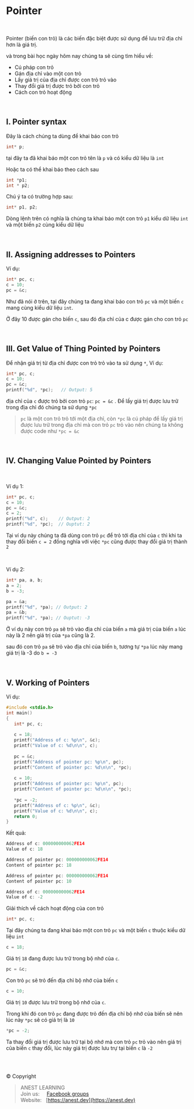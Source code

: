 # Pointer

<br />

Pointer (biến con trỏ) là các biến đặc biệt được sử dụng để lưu trữ địa chỉ hơn là giá trị.

và trong bài học ngày hôm nay chúng ta sẽ cùng tìm hiểu về:

- Cú pháp con trỏ
- Gán địa chỉ vào một con trỏ
- Lấy giá trị của địa chỉ được con trỏ trỏ vào
- Thay đổi giá trị được trỏ bởi con trỏ
- Cách con trỏ hoạt động


<br />

## I. Pointer syntax

Đây là cách chúng ta dùng để khai báo con trỏ

```c
int* p;
```

tại đây ta đã khai báo một con trỏ tên là `p` và có kiểu dữ liệu là `int`

Hoặc ta có thể khai báo theo cách sau

```c
int *p1;
int * p2;
```

Chú ý ta có trường hợp sau:

```c
int* p1, p2;
```

Dòng lệnh trên có nghĩa là chúng ta khai báo một con trỏ `p1` kiểu dữ liệu `int` và một biến `p2` cùng kiểu dữ liệu

<br />

## II. Assigning addresses to Pointers

Ví dụ: 

```c
int* pc, c;
c = 10;
pc = &c;
```

Như đã nói ở trên, tại đây chúng ta đang khai báo con trỏ `pc` và một biến `c` mang cùng kiểu dữ liệu `int`.

Ở đây 10 được gán cho biến `c`, sau đó địa chỉ của c được gán cho con trỏ `pc`

<br />

## III. Get Value of Thing Pointed by Pointers

Để nhận giá trị từ địa chỉ được con trỏ trỏ vào ta sử dụng `*`, Ví dụ:

```c
int* pc, c;
c = 10;
pc = &c;
printf("%d", *pc);   // Output: 5   
```

địa chỉ của `c` được trỏ bởi con trỏ `pc`:  `pc = &c` . Để lấy giá trị được lưu trữ trong địa chỉ đó chúng ta sử dụng `*pc`

> `pc` là một con trỏ trỏ tới một địa chỉ, còn `*pc` là cú pháp để lấy giá trị được lưu trữ trong địa chỉ mà con trỏ `pc` trỏ vào nên chúng ta không được code như `*pc = &c`

<br />

## IV. Changing Value Pointed by Pointers 

<br/>

Ví dụ 1: 

```c
int* pc, c;
c = 10;
pc = &c;
c = 2;
printf("%d", c);    // Output: 2
printf("%d", *pc);  // Ouptut: 2
```

Tại ví dụ này chúng ta đã dùng con trỏ `pc` để trỏ tới địa chỉ của `c` thì khi ta thay đổi biến `c = 2` đồng nghĩa với việc `*pc` cũng được thay đổi giá trị thành `2`

<br/>

Ví dụ 2:

```c
int* pa, a, b;
a = 2;
b = -3;

pa = &a;
printf("%d", *pa); // Output: 2
pa = &b;
printf("%d", *pa); // Ouptut: -3
```

Ở ví dụ này con trỏ `pa` sẽ trỏ vào địa chỉ của biến `a`
mà giá trị của biến `a` lúc này là 2 nên giá trị của `*pa` cũng là 2.

sau đó con trỏ `pa` sẽ trỏ vào địa chỉ của biến `b`, tương tự `*pa` lúc này mang giá trị là -3 do `b = -3`

<br />

## V. Working of Pointers

Ví dụ:

```c
#include <stdio.h>
int main()
{
   int* pc, c;
   
   c = 18;
   printf("Address of c: %p\n", &c);
   printf("Value of c: %d\n\n", c); 
   
   pc = &c;
   printf("Address of pointer pc: %p\n", pc);
   printf("Content of pointer pc: %d\n\n", *pc);
   
   c = 10;
   printf("Address of pointer pc: %p\n", pc);
   printf("Content of pointer pc: %d\n\n", *pc); 
   
   *pc = -2;
   printf("Address of c: %p\n", &c);
   printf("Value of c: %d\n\n", c); 
   return 0;
}
```

Kết quả:

```c
Address of c: 000000000062FE14
Value of c: 18

Address of pointer pc: 000000000062FE14
Content of pointer pc: 18

Address of pointer pc: 000000000062FE14
Content of pointer pc: 10

Address of c: 000000000062FE14
Value of c: -2
```

Giải thích về cách hoạt động của con trỏ

```c
int* pc, c;
```

Tại đây chúng ta đang khai báo một con trỏ `pc` và một biến `c` thuộc kiểu dữ liệu `int`

```c
c = 18;
```

Giá trị `18` đang được lưu trữ trong bộ nhớ của `c`.

```c
pc = &c;
```

Con trỏ `pc` sẽ trỏ đến địa chỉ bộ nhớ của biến `c`

```c
c = 10;
```

Giá trị `10` được lưu trữ trong bộ nhớ của `c`.

Trong khi đó con trỏ `pc` đang được trỏ đến địa chỉ bộ nhớ của biến sẽ nên lúc này `*pc` sẽ có giá trị là `10`

```c
*pc = -2;
```

Ta thay đổi giá trị được lưu trữ tại bộ nhớ mà con trỏ `pc` trỏ vào nên giá trị của biến `c` thay đổi, lúc này giá trị được lưu trự tại biến `c` là `-2`


<br />

##  

© Copyright
> ANEST LEARNING  
> Join us: &nbsp;&nbsp;&nbsp; [Facebook groups](https://www.facebook.com/groups/anest.learning/)  
> Website: &nbsp; [https://anest.dev](https://anest.dev)  




